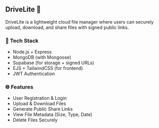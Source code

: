 ## DriveLite 🔐
DriveLite is a lightweight cloud file manager where users can securely upload, download, and share files with signed public links.

### 🚀 Tech Stack
- Node.js + Express
- MongoDB (with Mongoose)
- Supabase (for storage + signed URLs)
- EJS + TailwindCSS (for frontend)
- JWT Authentication

### 🌐 Features
- User Registration & Login
- Upload & Download Files
- Generate Public Share Links
- View File Metadata (Size, Type, Date)
- Delete Files Securely

